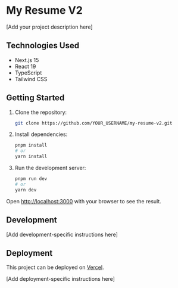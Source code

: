 # My Resume V2

[Add your project description here]

## Technologies Used

- Next.js 15
- React 19
- TypeScript
- Tailwind CSS

## Getting Started

1. Clone the repository:
   ```bash
   git clone https://github.com/YOUR_USERNAME/my-resume-v2.git
   ```

2. Install dependencies:
   ```bash
   pnpm install
   # or
   yarn install
   ```

3. Run the development server:
   ```bash
   pnpm run dev
   # or
   yarn dev
   ```

Open [http://localhost:3000](http://localhost:3000) with your browser to see the result.

## Development

[Add development-specific instructions here]

## Deployment

This project can be deployed on [Vercel](https://vercel.com).

[Add deployment-specific instructions here]
